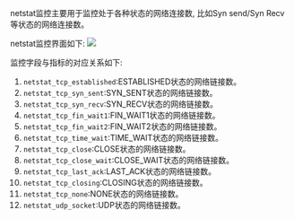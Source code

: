 netstat监控主要用于监控处于各种状态的网络连接数, 比如Syn send/Syn Recv 等状态的网络连接数。

netstat监控界面如下:
![](https://odum9helk.qnssl.com/Fjh9lAwNnelofSHrv9uHBZdFylrl)

监控字段与指标的对应关系如下:

1. `netstat_tcp_established`:ESTABLISHED状态的网络链接数。
2. `netstat_tcp_syn_sent`:SYN_SENT状态的网络链接数。
3. `netstat_tcp_syn_recv`:SYN_RECV状态的网络链接数。
4. `netstat_tcp_fin_wait1`:FIN_WAIT1状态的网络链接数。
5. `netstat_tcp_fin_wait2`:FIN_WAIT2状态的网络链接数。
6. `netstat_tcp_time_wait`:TIME_WAIT状态的网络链接数。
7. `netstat_tcp_close`:CLOSE状态的网络链接数。
8. `netstat_tcp_close_wait`:CLOSE_WAIT状态的网络链接数。
9. `netstat_tcp_last_ack`:LAST_ACK状态的网络链接数。
10. `netstat_tcp_closing`:CLOSING状态的网络链接数。
11. `netstat_tcp_none`:NONE状态的网络链接数。
12. `netstat_udp_socket`:UDP状态的网络链接数。